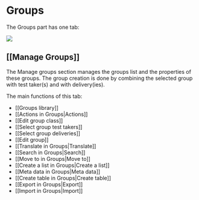 Groups
======

The Groups part has one tab:

![](groups-tab.png)

[[Manage Groups]]
-----------------

The Manage groups section manages the groups list and the properties of these groups. The group creation is done by combining the selected group with test taker(s) and with delivery(ies).

The main functions of this tab:

-   [[Groups library]]
-   [[Actions in Groups|Actions]]
-   [[Edit group class]]
-   [[Select group test takers]]
-   [[Select group deliveries]]
-   [[Edit group]]
-   [[Translate in Groups|Translate]]
-   [[Search in Groups|Search]]
-   [[Move to in Groups|Move to]]
-   [[Create a list in Groups|Create a list]]
-   [[Meta data in Groups|Meta data]]
-   [[Create table in Groups|Create table]]
-   [[Export in Groups|Export]]
-   [[Import in Groups|Import]]

